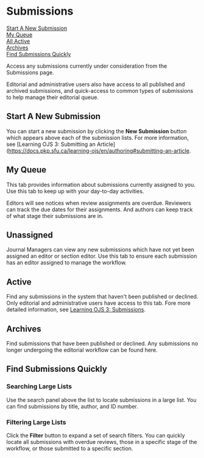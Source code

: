 # Submissions

[Start A New Submission](submissions#new-submission)  
[My Queue](submissions#my-queue)  
[All Active](submissions#active)  
[Archives](submissions#archives)  
[Find Submissions Quickly](submissions#find-quickly)

Access any submissions currently under consideration from the Submissions page.

Editorial and administrative users also have access to all published and archived submissions, and quick-access to common types of submissions to help manage their editorial queue.

## <a name="new-submission"></a>Start A New Submission

You can start a new submission by clicking the **New Submission** button which appears above each of the submission lists. For more information, see [Learning OJS 3: Submitting an Article](https://docs.pkp.sfu.ca/learning-ojs/en/authoring#submitting-an-article.

## <a name="my-queue"></a>My Queue

This tab provides information about submissions currently assigned to you. Use this tab to keep up with your day-to-day activities.

Editors will see notices when review assignments are overdue. Reviewers can track the due dates for their assignments. And authors can keep track of what stage their submissions are in.

## <a name="unassigned"></a>Unassigned

Journal Managers can view any new submissions which have not yet been assigned an editor or section editor. Use this tab to ensure each submission has an editor assigned to manage the workflow.

## <a name="active"></a>Active

Find any submissions in the system that haven't been published or declined. Only editorial and administrative users have access to this tab. Fore more detailed information, see [Learning OJS 3: Submissions](https://docs.pkp.sfu.ca/learning-ojs/en/editorial-workflow#submissions).

## <a name="archives"></a>Archives

Find submissions that have been published or declined. Any submissions no longer undergoing the editorial workflow can be found here.

## <a name="find-quickly"></a>Find Submissions Quickly

### Searching Large Lists

Use the search panel above the list to locate submissions in a large list. You can find submissions by title, author, and ID number.

### Filtering Large Lists

Click the **Filter** button to expand a set of search filters. You can quickly locate all submissions with overdue reviews, those in a specific stage of the workflow, or those submitted to a specific section.
